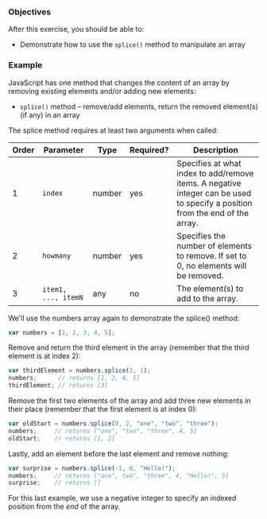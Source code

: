 <!--{ ids:[186], language:'JavaScript', type:'workshop', order: 5, name:'Add and Remove Elements', description:'Use the `splice()` method to manipulate an array' }-->

### Objectives

After this exercise, you should be able to:

- Demonstrate how to use the `splice()` method to manipulate an array

### Example

JavaScript has one method that changes the content of an array by removing existing elements and/or adding new elements:

- `splice()` method – remove/add elements, return the removed element(s) (if any) in an array

The splice method requires at least two arguments when called:

| Order | Parameter           | Type   | Required? | Description |
| ----- | ------------------- | ------ | --------- | ----------- |
| 1     | `index`             | number | yes       | Specifies at what index to add/remove items. A negative integer can be used to specify a position from the end of the array. |
| 2     | `howmany`           | number | yes       | Specifies the number of elements to remove. If set to 0, no elements will be removed. |
| 3     | `item1, ..., itemN` | any    | no        | The element(s) to add to the array. |

We'll use the numbers array again to demonstrate the splice() method:

```js
var numbers = [1, 2, 3, 4, 5];
```

Remove and return the third element in the array (remember that the third element is at index 2):

```js
var thirdElement = numbers.splice(2, 1);
numbers;      // returns [1, 2, 4, 5]
thirdElement; // returns [3]
```

Remove the first two elements of the array and add three new elements in their place (remember that the first element is at index 0):

```js
var oldStart = numbers.splice(0, 2, "one", "two", "three");
numbers;     // returns ["one", "two", "three", 4, 5]
oldStart;    // returns [1, 2]
```

Lastly, add an element before the last element and remove nothing:

```js
var surprise = numbers.splice(-1, 0, "Hello!");
numbers;     // returns ["one", two", "three", 4, "Hello!", 5]
surprise;    // returns []
```

For this last example, we use a negative integer to specify an indexed position from the _end_ of the array.
